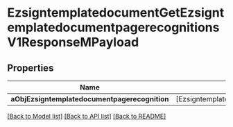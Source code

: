 # EzsigntemplatedocumentGetEzsigntemplatedocumentpagerecognitionsV1ResponseMPayload

## Properties
Name | Type | Description | Notes
------------ | ------------- | ------------- | -------------
**aObjEzsigntemplatedocumentpagerecognition** | [EzsigntemplatedocumentpagerecognitionResponseCompound] |  | 

[[Back to Model list]](../README.md#documentation-for-models) [[Back to API list]](../README.md#documentation-for-api-endpoints) [[Back to README]](../README.md)


